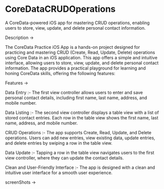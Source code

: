 # CoreDataCRUDOperations
A CoreData-powered iOS app for mastering CRUD operations, enabling users to store, view, update, and delete personal contact information.


Description ->

The CoreData Practice iOS App is a hands-on project designed for practicing and mastering CRUD (Create, Read, Update, Delete) operations using Core Data in an iOS application. This app offers a simple and intuitive interface, allowing users to store, view, update, and delete personal contact information. The app provides a practical playground for learning and honing CoreData skills, offering the following features:

Features -> 

Data Entry :-  The first view controller allows users to enter and save personal contact details, including first name, last name, address, and mobile number.

Data Listing :- The second view controller displays a table view with a list of stored contact entries. Each row in the table view shows the first name, last name, address, and mobile number.

CRUD Operations :- The app supports Create, Read, Update, and Delete operations. Users can add new entries, view existing data, update entries, and delete entries by swiping a row in the table view.

Data Update :- Tapping a row in the table view navigates users to the first view controller, where they can update the contact details.

Clean and User-Friendly Interface :- The app is designed with a clean and intuitive user interface for a smooth user experience.

screenShots ->


